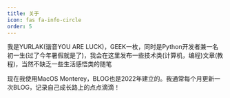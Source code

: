 ```yaml
---
title: 关于
icon: fas fa-info-circle
order: 5
---
```


我是YURLAK(谐音YOU ARE LUCK)，GEEK一枚，同时是Python开发者兼一名初一生(过了今年暑假就是了)，我会在这里发布一些技术类(计算机，编程)文章(教程)，当然不缺乏一些生活感悟类的随笔


现在我使用MacOS Monterey，BLOG也是2022年建立的。我通常每个月更新一次BLOG，记录自己成长路上的点点滴滴！
